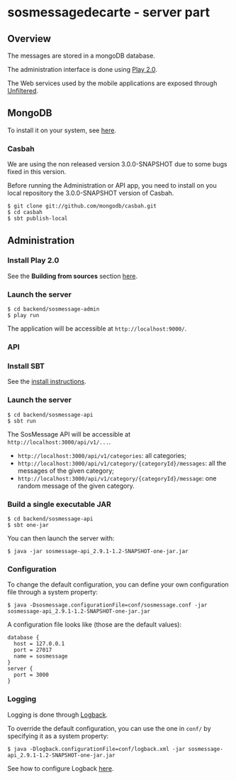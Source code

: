 # sosmessagedecarte - server part

## Overview

The messages are stored in a mongoDB database.

The administration interface is done using [Play 2.0](http://www.playframework.org/2.0).

The Web services used by the mobile applications are exposed through [Unfiltered](https://github.com/unfiltered/unfiltered).

## MongoDB

To install it on your system, see [here](http://www.mongodb.org/display/DOCS/Quickstart).

### Casbah

We are using the non released version 3.0.0-SNAPSHOT due to some bugs fixed in this version.

Before running the Administration or API app, you need to install on you local repository the 3.0.0-SNAPSHOT version of Casbah.

	$ git clone git://github.com/mongodb/casbah.git
	$ cd casbah
	$ sbt publish-local

## Administration

### Install Play 2.0

See the **Building from sources** section [here](https://github.com/playframework/Play20/wiki/Installing).

### Launch the server

	$ cd backend/sosmessage-admin
	$ play run

The application will be accessible at `http://localhost:9000/`.

### API

### Install SBT

See the [install instructions](https://github.com/harrah/xsbt/wiki/Getting-Started-Setup).

### Launch the server

	$ cd backend/sosmessage-api
	$ sbt run
	
The SosMessage API will be accessible at `http://localhost:3000/api/v1/...`.

* `http://localhost:3000/api/v1/categories`: all categories;
* `http://localhost:3000/api/v1/category/{categoryId}/messages`: all the messages of the given category;
* `http://localhost:3000/api/v1/category/{categoryId}/message`: one random message of the given category.

### Build a single executable JAR

	$ cd backend/sosmessage-api
	$ sbt one-jar

You can then launch the server with:

	$ java -jar sosmessage-api_2.9.1-1.2-SNAPSHOT-one-jar.jar

### Configuration

To change the default configuration, you can define your own configuration file through a system property:

    $ java -Dsosmessage.configurationFile=conf/sosmessage.conf -jar sosmessage-api_2.9.1-1.2-SNAPSHOT-one-jar.jar

A configuration file looks like (those are the default values):

    database {
      host = 127.0.0.1
      port = 27017
      name = sosmessage
    }
    server {
      port = 3000
    }

### Logging

Logging is done through [Logback](http://logback.qos.ch/).

To override the default configuration, you can use the one in `conf/` by specifying it as a system property:

	$ java -Dlogback.configurationFile=conf/logback.xml -jar sosmessage-api_2.9.1-1.2-SNAPSHOT-one-jar.jar

See how to configure Logback [here](http://logback.qos.ch/manual/configuration.html).
